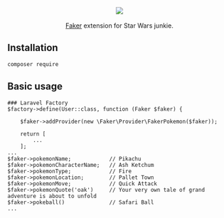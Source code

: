 <p align="center">
    <img src="https://user-images.githubusercontent.com/9950778/34909614-eab4956c-f8a4-11e7-974e-067cd19f6803.png" />
    <br /><br />
    <a href="https://github.com/fzaninotto/Faker" target="_blank">Faker</a> extension for Star Wars junkie.
</p>

## Installation

```sh
composer require 
```

## Basic usage

```
### Laravel Factory
$factory->define(User::class, function (Faker $faker) {

    $faker->addProvider(new \Faker\Provider\FakerPokemon($faker));

    return [
        ...
    ];
...
$faker->pokemonName;            // Pikachu
$faker->pokemonCharacterName;   // Ash Ketchum
$faker->pokemonType;            // Fire
$faker->pokemonLocation;        // Pallet Town
$faker->pokemonMove;            // Quick Attack
$faker->pokemonQuote('oak')     // Your very own tale of grand adventure is about to unfold
$faker->pokeball()              // Safari Ball
...

```